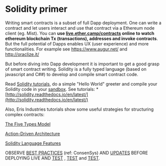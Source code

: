 # Solidity primer

Writing smart contracts is a subset of full Dapp deployment. One can write a contract and let users interact and use that contract via a Ethereum node client (eg. Mist). You can **use [live.ether.camp/contracts](https://live.ether.camp/contracts) online to watch ethereum blockchain Tx (transactions), addresses and invoke contracts**. But the full potential of Dapps enables  UX (user experience) and more functionalities. For example see https://www.augur.net/ and http://oraclize.it/

But before diving into Dapp development it is important to get a good grasp of smart contract writing. Solidity is a fully typed language (based on javascript and C##) to develop and compile smart contract code.

Read [Solidity tutorials](http://solidity.readthedocs.io/en/latest/solidity-by-example.html), do a simple "Hello World" greeter and compile your Solidity code in your [sandbox](https://nogo10.gitbooks.io/ether-camp-live-studio-primer/content/sandbox_features.html). See tutorials: * [http://solidity.readthedocs.io/en/latest/](http://solidity.readthedocs.io/en/latest/)

Also, Eris Industries tutorials show some useful strategies for structuring complex contracts:


[The Five Types Model](https://docs.erisindustries.com/tutorials/solidity/solidity-1/)

[Action-Driven Architecture](https://docs.erisindustries.com/tutorials/solidity/solidity-2/)

[Solidity Language Features](https://docs.erisindustries.com/tutorials/solidity/solidity-3/)


OBSERVE [BEST PRACTICES](https://github.com/ConsenSys/smart-contract-best-practices) (ref: ConsenSys) AND [UPDATES](http://solidity.readthedocs.io/en/latest/security-considerations.html) BEFORE DEPLOYING LIVE AND [TEST](https://nogo10.gitbooks.io/ether-camp-live-studio-primer/content/solidity_testing.html) , [TEST](https://nogo10.gitbooks.io/ether-camp-live-studio-primer/content/solidity_testing.html) and [TEST](https://nogo10.gitbooks.io/ether-camp-live-studio-primer/content/solidity_testing.html).






